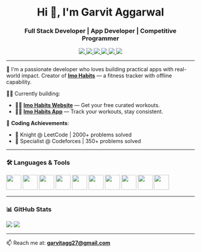 <h1 align="center">Hi 👋, I'm Garvit Aggarwal</h1>
<h3 align="center">Full Stack Developer | App Developer | Competitive Programmer</h3>

<p align="center">
  <a href="https://linkedin.com/in/garvitaggarwal79" target="_blank">
    <img src="https://img.shields.io/badge/LinkedIn-blue?style=for-the-badge&logo=linkedin" />
  </a>
  <a href="https://leetcode.com/garvitagg27" target="_blank">
    <img src="https://img.shields.io/badge/LeetCode-FFA116?style=for-the-badge&logo=leetcode&logoColor=white" />
  </a>
  <a href="https://codeforces.com/profile/garvit27" target="_blank">
    <img src="https://img.shields.io/badge/Codeforces-1F8ACB?style=for-the-badge&logo=codeforces&logoColor=white" />
  </a>
  <a href="https://www.naukri.com/code360/profile/Garvit_27" target="_blank">
    <img src="https://img.shields.io/badge/Naukri_Code360-0A66C2?style=for-the-badge" />
  </a>
  <a href="https://github.com/garvitagg79" target="_blank">
    <img src="https://img.shields.io/github/followers/garvitagg79?label=Follow&style=for-the-badge&logo=github" />
  </a>
  <a href="https://www.youtube.com/@TalkWithGarvit" target="_blank">
    <img src="https://img.shields.io/badge/YouTube-FF0000?style=for-the-badge&logo=youtube&logoColor=white" />
  </a>
</p>

---

🌱 I'm a passionate developer who loves building practical apps with real-world impact. Creator of [**Imo Habits**](https://play.google.com/store/apps/details?id=com.imohabits.android) — a fitness tracker with offline capability.

👨‍💻 Currently building:
- 🏋️‍♂️ **[Imo Habits Website](https://imohabits.pages.dev/explore)** — Get your free curated workouts.
- 🏋️‍♂️ **[Imo Habits App](https://imohabits.pages.dev/explore](https://play.google.com/store/apps/details?id=com.imohabits.android))** — Track your workouts, stay consistent.

🎯 **Coding Achievements**:
- 🥷 Knight @ LeetCode | 2000+ problems solved
- 🧠 Specialist @ Codeforces | 350+ problems solved

---

### 🛠️ Languages & Tools
<p align="left">
  <img src="https://cdn.jsdelivr.net/gh/devicons/devicon/icons/cplusplus/cplusplus-original.svg" width="40" />
  <img src="https://cdn.jsdelivr.net/gh/devicons/devicon/icons/javascript/javascript-original.svg" width="40" />
  <img src="https://cdn.jsdelivr.net/gh/devicons/devicon/icons/typescript/typescript-original.svg" width="40" />
  <img src="https://cdn.jsdelivr.net/gh/devicons/devicon/icons/react/react-original.svg" width="40" />
  <img src="https://cdn.jsdelivr.net/gh/devicons/devicon/icons/nodejs/nodejs-original.svg" width="40" />
  <img src="https://cdn.jsdelivr.net/gh/devicons/devicon/icons/nextjs/nextjs-line.svg" width="40" />
  <img src="https://cdn.jsdelivr.net/gh/devicons/devicon/icons/mongodb/mongodb-original.svg" width="40" />
  <img src="https://cdn.jsdelivr.net/gh/devicons/devicon/icons/mysql/mysql-original.svg" width="40" />
  <img src="https://cdn.jsdelivr.net/gh/devicons/devicon/icons/amazonwebservices/amazonwebservices-original.svg" width="40" />
  <img src="https://cdn.jsdelivr.net/gh/devicons/devicon/icons/sqlite/sqlite-original.svg" width="40" />
</p>

---

### 📊 GitHub Stats
<p align="left">
  <img src="https://github-readme-stats.vercel.app/api?username=garvitagg79&show_icons=true&theme=radical" />
  <img src="https://github-readme-stats.vercel.app/api/top-langs/?username=garvitagg79&layout=compact&theme=radical" />
</p>

---

📫 Reach me at: **garvitagg27@gmail.com**
